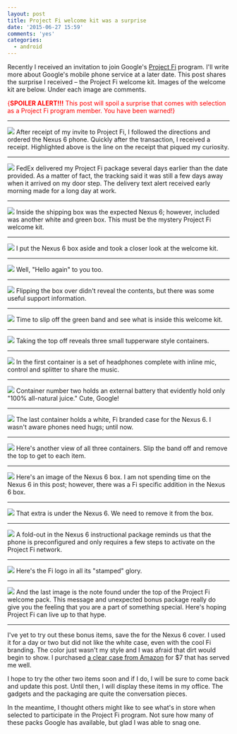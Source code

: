 ```yaml
---
layout: post
title: Project Fi welcome kit was a surprise
date: '2015-06-27 15:59'
comments: 'yes'
categories:
  - android
---
```


Recently I received an invitation to join Google's [Project Fi](http://fi.google.com) program. I'll write more about Google's mobile phone service at a later date. This post shares the surprise I received – the Project Fi welcome kit. Images of the welcome kit are below. Under each image are comments.

<font color="red">{**SPOILER ALERT!!!** This post will spoil a surprise that comes with selection as a Project Fi program member. You have been warned!}</font>

***
![](https://lh4.googleusercontent.com/-s1nQl2X-7-Q/VZCOOksfmII/AAAAAAABlQQ/YMQmUrgUZPo/w1015-h1240-no/screenshot-mail_google_com_2015-06-28_20-02-49.png)
After receipt of my invite to Project Fi, I followed the directions and ordered the Nexus 6 phone. Quickly after the transaction, I received a receipt. Highlighted above is the line on the receipt that piqued my curiosity.
***
![](https://lh5.googleusercontent.com/-GlO6lHWJGRI/VY8Nt4xvZLI/AAAAAAABlL0/CXPsOXjMH4w/w1922-h1442-no/15%2B-%2B1)
FedEx delivered my Project Fi package several days earlier than the date provided. As a matter of fact, the tracking said it was still a few days away when it arrived on my door step. The delivery text alert  received early morning made for a long day at work.
***
![](https://lh5.googleusercontent.com/-aHFjJRyg898/VY8NtwGh_UI/AAAAAAABlLw/aAoT4qsa4Vo/w1773-h1330-no/IMG_8290.JPG)
Inside the shipping box was the expected Nexus 6; however, included was another white and green box. This must be the mystery Project Fi welcome kit.
***
![](https://lh5.googleusercontent.com/-VvFwwXLmlrU/VY8Nt-xjBCI/AAAAAAABlMI/hJ71yFzyNIw/w1773-h1330-no/IMG_8291.JPG)
I put the Nexus 6 box aside and took a closer look at the welcome kit.
***
![](https://lh4.googleusercontent.com/-E_jBKX5n1TA/VY8Nt7JblQI/AAAAAAABlMQ/v2e2yhaTgFA/s1330-no/IMG_8292.JPG)
Well, "Hello again" to you too.
***
![](https://lh5.googleusercontent.com/-Yjp_rGfeN2A/VY8Nt8tqUyI/AAAAAAABlMU/88wLddE-Dto/w1773-h1330-no/IMG_8293.JPG)
Flipping the box over didn't reveal the contents, but there was some useful support information.
***
![](https://lh5.googleusercontent.com/-O9Qn1R0qBNY/VY8Nt2Cl2PI/AAAAAAABlMg/w5GM0p81Pg4/w1773-h1330-no/IMG_8294.JPG)
Time to slip off the green band and see what is inside this welcome kit.
***
![](https://lh5.googleusercontent.com/-k5sEI1S0yxM/VY8Nt4ufsRI/AAAAAAABlOg/ZshDVaoH9hk/w1773-h1330-no/IMG_8296.JPG)
Taking the top off reveals three small tupperware style containers.
***
![](https://lh5.googleusercontent.com/-v4hVYMkJL3A/VY8Nt9jRIII/AAAAAAABlMs/qL3bukjej9M/w1773-h1330-no/IMG_8295.JPG)
In the first container is a set of headphones complete with inline mic, control and splitter to share the music.
***
![](https://lh5.googleusercontent.com/-tVDE757b_iA/VY8Nt-RJDPI/AAAAAAABlMo/4-m31gdiFJM/w1773-h1330-no/IMG_8298.JPG)
Container number two holds an external battery that evidently hold only "100% all-natural juice." Cute, Google!
***
![](https://lh5.googleusercontent.com/-Q_1TSRBseSs/VY8NtzBusAI/AAAAAAABlM0/KpXBQFslQyI/w1773-h1330-no/IMG_8299.JPG)
The last container holds a white, Fi branded case for the Nexus 6. I wasn't aware phones need hugs; until now.
***
![](https://lh5.googleusercontent.com/-5YIzhF50dOU/VY8Nt4Lu8mI/AAAAAAABlME/Vufsjt5dB_E/w1773-h1330-no/IMG_8300.JPG)
Here's another view of all three containers. Slip the band off and remove the top to get to each item.
***
![](https://lh5.googleusercontent.com/-B1m4SM5xRk4/VY8Nt9n-NEI/AAAAAAABlL4/p3fO7YDxi2w/w1773-h1330-no/IMG_8302.JPG)
Here's an image of the Nexus 6 box. I am not spending time on the Nexus 6 in this post; however, there was a Fi specific addition in the Nexus 6 box.
***
![](https://lh5.googleusercontent.com/-zcQSBcki9vk/VY8Nt9zSecI/AAAAAAABlLs/9qHrlX-zwF0/w1773-h1330-no/IMG_8303.JPG)
That extra is under the Nexus 6. We need to remove it from the box.
***
![](https://lh5.googleusercontent.com/-Vrctk4uG6Yg/VY8Nt8XlWuI/AAAAAAABlMw/2m4kXyrKDc8/w998-h1330-no/IMG_8304.JPG)
A fold-out in the Nexus 6 instructional package reminds us that the phone is preconfigured and only requires a few steps to activate on the Project Fi network.
***
![](https://lh4.googleusercontent.com/-Tmq014zmNwA/VY8Nt5lk5CI/AAAAAAABlMc/zXSHgw4v2s4/s1330-no/IMG_8295.JPG)
Here's the Fi logo in all its "stamped" glory.
***
![](https://lh4.googleusercontent.com/-3jA4Kwk6e3w/VY8Nt1axJ2I/AAAAAAABlMY/yM6T7LcINKg/s1330-no/IMG_8301.JPG)
And the last image is the note found under the top of the Project Fi welcome pack. This message and unexpected bonus package really do give you the feeling that you are a part of something special. Here's hoping Project Fi can live up to that hype.
***

I've yet to try out these bonus items, save the for the Nexus 6 cover. I used it for a day or two but did not like the white case, even with the cool Fi branding. The color just wasn't my style and I was afraid that dirt would begin to show. I purchased [a clear case from Amazon](http://www.amazon.com/gp/product/B00OWXD3GE/ref=as_li_tl?ie=UTF8&camp=1789&creative=390957&creativeASIN=B00OWXD3GE&linkCode=as2&tag=stevenccom-20&linkId=3UXTXJI3DNDVWUOK) for $7 that has served me well.

I hope to try the other two items soon and if I do, I will be sure to come back and update this post. Until then, I will display these items in my office. The gadgets and the packaging are quite the conversation pieces.

In the meantime, I thought others might like to see what's in store when selected to participate in the Project Fi program. Not sure how many of these packs Google has available, but glad I was able to snag one.
